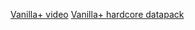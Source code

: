 [Vanilla+ video](https://www.youtube.com/watch?v=kYFmsduIrTg&list=LL&index=7&pp=gAQBiAQB)
[Vanilla+ hardcore datapack](https://www.planetminecraft.com/data-pack/survivor-s-elegy/)
